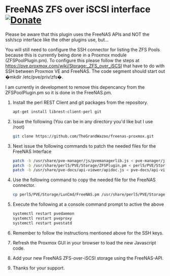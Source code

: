 # FreeNAS ZFS over iSCSI interface  [![Donate](https://www.paypalobjects.com/en_US/i/btn/btn_donateCC_LG.gif)](https://www.paypal.com/cgi-bin/webscr?cmd=_s-xclick&hosted_button_id=TCLNEMBUYQUXN&source=url)


Please be aware that this plugin uses the FreeNAS APIs and NOT the ssh/scp interface like the other plugins use, but...

You will still need to configure the SSH connector for listing the ZFS Pools because this is currently being done in a Proxmox module (ZFSPoolPlugin.pm). To configure this please follow the steps at https://pve.proxmox.com/wiki/Storage:_ZFS_over_iSCSI that have to do with SSH between Proxmox VE and FreeNAS. The code segment should start out �mkdir /etc/pve/priv/zfs�.

I am currently in development to remove this depencancy from the ZFSPoolPlugin.pm so it is done in the FreeNAS.pm.

1. Install the perl REST Client and git packages from the repository.
    ```bash
    apt-get install librest-client-perl git
    ```

1. Issue the following (You can be in any directory you'd like but I use /root)
    ```bash
    git clone https://github.com/TheGrandWazoo/freenas-proxmox.git
    ```

1. Next issue the following commands to patch the needed files for the FreeNAS Interface
    ```bash
    patch -b /usr/share/pve-manager/js/pvemanagerlib.js < pve-manager/js/pvemanagerlib.js.patch
    patch -b /usr/share/perl5/PVE/Storage/ZFSPlugin.pm < perl5/PVE/Storage/ZFSPlugin.pm.patch
    patch -b /usr/share/pve-docs/api-viewer/apidoc.js < pve-docs/api-viewer/apidoc.js.patch
    ```

1. Use the following command to copy the needed file for the FreeNAS connector.
    ```bash
    cp perl5/PVE/Storage/LunCmd/FreeNAS.pm /usr/share/perl5/PVE/Storage/LunCmd/FreeNAS.pm
    ```

1. Execute the following at a console command prompt to active the above
    ```bash
    systemctl restart pvedaemon
    systemctl restart pveproxy
    systemctl restart pvestatd
    ```

1. Remember to follow the instructions mentioned above for the SSH keys.

1. Refresh the Proxmox GUI in your browser to load the new Javascript code.

1. Add your new FreeNAS ZFS-over-iSCSI storage using the FreeNAS-API.

1. Thanks for your support.
